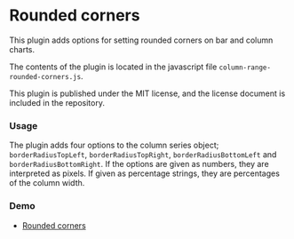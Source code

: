 Rounded corners
===============
This plugin adds options for setting rounded corners on bar and column charts.

The contents of the plugin is located in the javascript file
`column-range-rounded-corners.js`. 

This plugin is published under the MIT license, and the license document is
included in the repository.

### Usage
The plugin adds four options to the column series object; `borderRadiusTopLeft`,
`borderRadiusTopRight`, `borderRadiusBottomLeft` and `borderRadiusBottomRight`.
If the options are given as numbers, they are interpreted as pixels. If given
as percentage strings, they are percentages of the column width.


### Demo
* [Rounded corners](https://jsfiddle.net/deep3015/6crfv8jo/)

